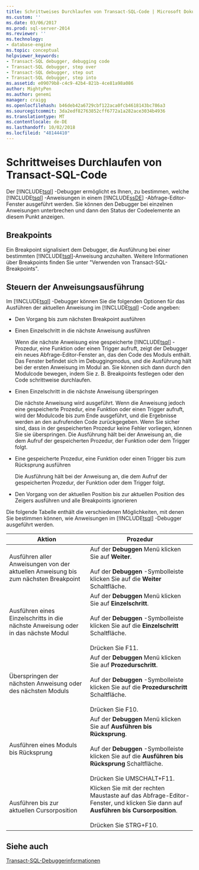 ```yaml
---
title: Schrittweises Durchlaufen von Transact-SQL-Code | Microsoft Dokumentation
ms.custom: ''
ms.date: 03/06/2017
ms.prod: sql-server-2014
ms.reviewer: ''
ms.technology:
- database-engine
ms.topic: conceptual
helpviewer_keywords:
- Transact-SQL debugger, debugging code
- Transact-SQL debugger, step over
- Transact-SQL debugger, step out
- Transact-SQL debugger, step into
ms.assetid: e09079b8-c4c9-42b4-821b-4ce81a98a086
author: MightyPen
ms.author: genemi
manager: craigg
ms.openlocfilehash: b46deb42a6729cbf122aca0fcb4618143bc786a3
ms.sourcegitcommit: 3da2edf82763852cff6772a1a282ace3034b4936
ms.translationtype: MT
ms.contentlocale: de-DE
ms.lasthandoff: 10/02/2018
ms.locfileid: "48144410"
---
```

# <a name="step-through-transact-sql-code"></a>Schrittweises Durchlaufen von Transact-SQL-Code
  Der [!INCLUDE[tsql](../../includes/tsql-md.md)] -Debugger ermöglicht es Ihnen, zu bestimmen, welche [!INCLUDE[tsql](../../includes/tsql-md.md)] -Anweisungen in einem [!INCLUDE[ssDE](../../includes/ssde-md.md)] -Abfrage-Editor-Fenster ausgeführt werden. Sie können den Debugger bei einzelnen Anweisungen unterbrechen und dann den Status der Codeelemente an diesem Punkt anzeigen.  
  
## <a name="breakpoints"></a>Breakpoints  
 Ein Breakpoint signalisiert dem Debugger, die Ausführung bei einer bestimmten [!INCLUDE[tsql](../../includes/tsql-md.md)]-Anweisung anzuhalten. Weitere Informationen über Breakpoints finden Sie unter "Verwenden von Transact-SQL-Breakpoints".  
  
## <a name="controlling-statement-execution"></a>Steuern der Anweisungsausführung  
 Im [!INCLUDE[tsql](../../includes/tsql-md.md)] -Debugger können Sie die folgenden Optionen für das Ausführen der aktuellen Anweisung im [!INCLUDE[tsql](../../includes/tsql-md.md)] -Code angeben:  
  
-   Den Vorgang bis zum nächsten Breakpoint ausführen  
  
-   Einen Einzelschritt in die nächste Anweisung ausführen  
  
     Wenn die nächste Anweisung eine gespeicherte [!INCLUDE[tsql](../../includes/tsql-md.md)] -Prozedur, eine Funktion oder einen Trigger aufruft, zeigt der Debugger ein neues Abfrage-Editor-Fenster an, das den Code des Moduls enthält. Das Fenster befindet sich im Debuggingmodus, und die Ausführung hält bei der ersten Anweisung im Modul an. Sie können sich dann durch den Modulcode bewegen, indem Sie z. B. Breakpoints festlegen oder den Code schrittweise durchlaufen.  
  
-   Einen Einzelschritt in die nächste Anweisung überspringen  
  
     Die nächste Anweisung wird ausgeführt. Wenn die Anweisung jedoch eine gespeicherte Prozedur, eine Funktion oder einen Trigger aufruft, wird der Modulcode bis zum Ende ausgeführt, und die Ergebnisse werden an den aufrufenden Code zurückgegeben. Wenn Sie sicher sind, dass in der gespeicherten Prozedur keine Fehler vorliegen, können Sie sie überspringen. Die Ausführung hält bei der Anweisung an, die dem Aufruf der gespeicherten Prozedur, der Funktion oder dem Trigger folgt.  
  
-   Eine gespeicherte Prozedur, eine Funktion oder einen Trigger bis zum Rücksprung ausführen  
  
     Die Ausführung hält bei der Anweisung an, die dem Aufruf der gespeicherten Prozedur, der Funktion oder dem Trigger folgt.  
  
-   Den Vorgang von der aktuellen Position bis zur aktuellen Position des Zeigers ausführen und alle Breakpoints ignorieren  
  
 Die folgende Tabelle enthält die verschiedenen Möglichkeiten, mit denen Sie bestimmen können, wie Anweisungen im [!INCLUDE[tsql](../../includes/tsql-md.md)] -Debugger ausgeführt werden.  
  
|Aktion|Prozedur|  
|------------|---------------|  
|Ausführen aller Anweisungen von der aktuellen Anweisung bis zum nächsten Breakpoint|Auf der **Debuggen** Menü klicken Sie auf **Weiter**.<br /><br /> Auf der **Debuggen** -Symbolleiste klicken Sie auf die **Weiter** Schaltfläche.|  
|Ausführen eines Einzelschritts in die nächste Anweisung oder in das nächste Modul|Auf der **Debuggen** Menü klicken Sie auf **Einzelschritt**.<br /><br /> Auf der **Debuggen** -Symbolleiste klicken Sie auf die **Einzelschritt** Schaltfläche.<br /><br /> Drücken Sie F11.|  
|Überspringen der nächsten Anweisung oder des nächsten Moduls|Auf der **Debuggen** Menü klicken Sie auf **Prozedurschritt**.<br /><br /> Auf der **Debuggen** -Symbolleiste klicken Sie auf die **Prozedurschritt** Schaltfläche.<br /><br /> Drücken Sie F10.|  
|Ausführen eines Moduls bis Rücksprung|Auf der **Debuggen** Menü klicken Sie auf **Ausführen bis Rücksprung**.<br /><br /> Auf der **Debuggen** -Symbolleiste klicken Sie auf die **Ausführen bis Rücksprung** Schaltfläche.<br /><br /> Drücken Sie UMSCHALT+F11.|  
|Ausführen bis zur aktuellen Cursorposition|Klicken Sie mit der rechten Maustaste auf das Abfrage-Editor-Fenster, und klicken Sie dann auf **Ausführen bis Cursorposition**.<br /><br /> Drücken Sie STRG+F10.|  
  
## <a name="see-also"></a>Siehe auch  
 [Transact-SQL-Debuggerinformationen](transact-sql-debugger-information.md)  
  
  
